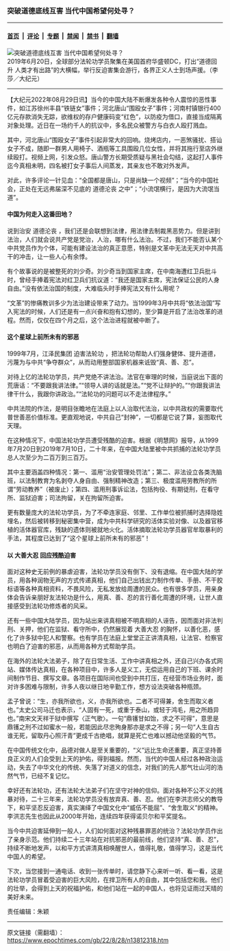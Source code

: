 ### 突破道德底线互害 当代中国希望何处寻？

---

#### [首页](../../../..?n13812318) &nbsp;|&nbsp; [评论](../../../../../epoch-comment?n13812318) &nbsp;|&nbsp; [专题](../../../../../epoch-special?n13812318) &nbsp;|&nbsp; [禁闻](../../../../../epoch-news?n13812318) &nbsp;|&nbsp; [禁书](../../../../../books?n13812318) &nbsp;|&nbsp; [翻墙](https://github.com/gfw-breaker/nogfw/blob/master/README.md?n13812318)


<div><img alt="突破道德底线互害 当代中国希望何处寻？" class="attachment-djy_600_400 size-djy_600_400 wp-post-image" src="https://i.epochtimes.com/assets/uploads/2020/06/AM3A6891-1-600x390-1-600x390-600x390-600x390.jpg"/>
<div class="caption">
 2019年6月20日，全球部分法轮功学员聚集在美国首府华盛顿DC，打出“道德回升 人类才有出路”的大横幅，举行反迫害集会游行，各界正义人士到场声援。（李莎／大纪元）
</div></div><hr/><div class="post_content" id="artbody" itemprop="articleBody">
 <!-- article content begin -->
 <p>
  【大纪元2022年08月29日讯】当今的中国大陆不断爆发各种令人震惊的恶性事件，如江苏徐州丰县“铁链女”事件；河北唐山“围殴女子”事件；河南村镇银行400亿元存款消失无踪，欲维权的存户健康码变“红色”，以防疫为借口，直接当成隔离对象处理。近日在一场约千人的抗议中，多名民众被警方与白衣人殴打溅血。
 </p>
 <p>
  其中，河北唐山“围殴女子”事件引起非常大的回响。烧烤店内，一恶煞骚扰、搭讪女子不成，随即一群男人用椅子、酒瓶等工具围殴几位女性，并将其拖行至店外继续殴打。视频上网，引发众怒。唐山警方长期受质疑与黑社会勾结，这起打人事件迄今真相未明，四名被打女子事后人间蒸发，其亲友也不敢对外发声。
 </p>
 <p>
  对此，许多评论一针见血：“全国都是唐山，只是尚缺一个视频”；“当今的中国社会，正处在无远弗届深不见底的
  <ok href="https://www.epochtimes.com/gb/tag/%E9%81%93%E5%BE%B7%E6%B2%A6%E4%B8%A7.html">
   道德沦丧
  </ok>
  之中”；“小流氓横行，是因为大流氓当道”。
 </p>
 <h4>
  中国为何走入这番田地？
 </h4>
 <p>
  说到治安
  <ok href="https://www.epochtimes.com/gb/tag/%E9%81%93%E5%BE%B7%E6%B2%A6%E4%B8%A7.html">
   道德沦丧
  </ok>
  ，我们还是会联想到法律，用法律去制裁黑恶势力。但是讲到法治，人们就会说共产党是党治，人治，哪有什么法治。不过，我们不能否认某个中共党员作为个体，可能有建设法治的真正意愿，特别是文革中无法无天对中共高干的冲击，让一些人心有余悸。
 </p>
 <p>
  有个故事说的是被整死的刘少奇。刘少奇当到国家主席，在中南海遭红卫兵批斗时，曾经手捧着宪法对红卫兵们抗议道：“我还是国家主席，宪法保证公民的人身自由。”没有依法治国的制度，大难临头时手捧宪法又有什么用呢？
 </p>
 <p>
  “文革”的惨痛教训多少为法治建设带来了动力。当1999年3月中共将“依法治国”写入宪法的时候，人们还是有一点兴奋和抱有幻想的，至少算是开启了法治改革的进程。然而，仅仅在四个月之后，这个法治进程就被中断了。
 </p>
 <h4>
  这个星球上前所未有的邪恶
 </h4>
 <p>
  1999年7月，江泽民集团
  <ok href="https://www.epochtimes.com/gb/tag/%E8%BF%AB%E5%AE%B3%E6%B3%95%E8%BD%AE%E5%8A%9F.html">
   迫害法轮功
  </ok>
  ，把法轮功帮助人们强身健体、提升道德，污蔑为与中共“争夺群众”，从而动用整部国家机器来诋毁“真、善、忍”。
 </p>
 <p>
  对待上亿的法轮功学员，共产党绝不讲法治。法官在审理的时候，当庭说出下面的荒唐话：“不要跟我讲法律。”“领导人讲的话就是法。”“党不让辩护的。”“你跟我讲法律干什么，我跟你讲政治。”“法轮功的问题可以不走法律程序。”
 </p>
 <p>
  中共法院的作法，是明目张瞻地在法庭上以人治取代法治，以中共政权的需要取代普世善恶价值标准。更直观地说，中共自己“封神”，一切都是它说了算，妄图取代天理。
 </p>
 <p>
  在这种情况下，中国法轮功学员遭受残酷的迫害。根据《明慧网》报导，从1999年7月20日到2019年7月10日，二十年来，在中国大陆里被中共抓捕的法轮功学员总人次至少为二百万到三百万。
 </p>
 <p>
  其中主要涵盖四种情况：第一、滥用“治安管理处罚法”；第二、非法设立各类洗脑班，以法制教育为名剥夺人身自由、强制精神改造；第三、极度滥用劳教所的所谓“劳动教养”（被废止）；第四、滥用刑事诉讼法，包括拘役、有期徒刑，在看守所、监狱迫害；司法拘留，关在拘留所迫害。
 </p>
 <p>
  更有数量庞大的法轮功学员，为了不牵连家庭、邻里、工作单位被抓捕时选择隐姓埋名，然后被转移到秘密集中营，成为中共科学研究的活体实验对像、以及器官移植的活体器官库，残缺的遗体则被就地火化。活体摘取法轮功学员器官牟取暴利的手法，其程度已达到了“这个星球上前所未有的邪恶”！
 </p>
 <h4>
  以
  <ok href="https://www.epochtimes.com/gb/tag/%E5%A4%A7%E5%96%84%E5%A4%A7%E5%BF%8D.html">
   大善大忍
  </ok>
  回应残酷迫害
 </h4>
 <p>
  面对这种史无前例的暴虐迫害，法轮功学员没有倒下、没有退缩。在中国大陆的学员，用各种润物无声的方式传递真相，他们自己出钱出力制作传单、手册、不干胶标语等各种真相资料，不畏风险，无私发放给周遭的民众。也有很多学员，用亲身体会告诉亲朋好友法轮功是什么，用真、善、忍的言行善化周遭的环境，让世人直接感受到法轮功修炼者的风采。
 </p>
 <p>
  还有一些中国大陆学员，因为站出来讲真相被不明真相的人诬告，因而面对非法判刑、关押，他们在监狱、看守所中，仍然展现着
  <ok href="https://www.epochtimes.com/gb/tag/%E5%A4%A7%E5%96%84%E5%A4%A7%E5%BF%8D.html">
   大善大忍
  </ok>
  的胸怀，以善化恶，感化了许多狱中犯人和警察。也有学员在法庭上堂堂正正讲清真相，让法官、检察官也明白了迫害的邪恶，从而用各种方式帮助学员。
 </p>
 <p>
  在海外的法轮大法弟子，除了在日常生活、工作中讲真相之外，还自己兴办各式网站、媒体传达真相，在各种项目中，许多人是义工，无偿运用自己的下班、课余时间制作节目、撰写文章。各项目在国际间也受到中共打压，在经营市场业务时，面对许多困难与限制，许多人夜以继日地辛勤工作，想方设法突破各种瓶颈。
 </p>
 <p>
  孟子曾说：“生，亦我所欲也，义，亦我所欲也。二者不可得兼，舍生而取义者也。”太史公司马迁也表示，“人固有一死，或重于泰山，或轻于鸿毛，用之所趋异也。”南宋文天祥于狱中撰写〈正气歌〉。一句“鼎镬甘如饴，求之不可得”，意思是鼎镬之刑不过如蜜水一般，若能因此尽忠殉身那亦是求之不得；另一句“人生自古谁无死，留取丹心照汗青”更成千古绝唱，就算是死亡也难以撼动他坚毅的气节。
 </p>
 <p>
  在中国传统文化中，品德对做人是至关重要的，“义”远比生命还重要，真正坚持善良正义的人们会受到上天的护佑，得到福报。然而，当代的中国人经过各种政治运动，失去了中华文化的传统、失落了对道义的信念，对我们的先人那气壮山河的浩然气节，已经不复记忆。
 </p>
 <p>
  幸好还有法轮功，还有法轮大法弟子们在坚守对神的信仰。面对各种不公不义的残暴对待，二十三年来，法轮功学员没有放弃真、善、忍。他们在李洪志师父的教导下，和平坚忍反迫害，真实演绎了中国文化中“威伍不能屈”、“舍生取义”的精神。李洪志先生也因此从2000年开始，连续四年获得诺贝尔和平奖提名。
 </p>
 <p>
  当今中共迫害延伸到一般人，人们如何面对这种残暴罪恶的统治？法轮功学员作出了亲身示范。他们持续二十三年站在对抗邪恶的最前线，他们坚持“真、善、忍”，持续不断地发声，以和平方式讲清真相唤醒世人，值得礼敬，值得学习，这是当代中国人的希望。
 </p>
 <p>
  下次，当您接到一通电话、收到一张传单时，请您静下心来听一听、看一看，这是法轮功学员冒着受迫害的巨大风险，在捍卫所有人的自由，其中包括您和我。他们的壮举，会得到上天的祝福护佑，和他们站在一起的中国人，也将见证雨过天晴的美好未来。
 </p>
 <p>
  责任编辑：朱颖
 </p>
 <!-- article content end -->
 <div id="below_article_ad">
 </div>
</div>


---

原文链接（需翻墙）：https://www.epochtimes.com/gb/22/8/28/n13812318.htm
